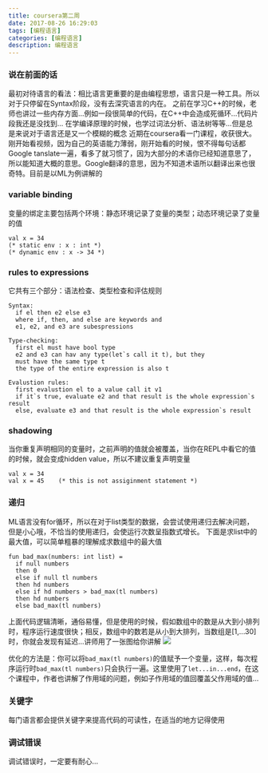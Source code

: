 ```yaml
---
title: coursera第二周
date: 2017-08-26 16:29:03
tags: [编程语言]
categories: [编程语言]
description: 编程语言
---
```


### 说在前面的话
最初对待语言的看法：相比语言更重要的是由编程思想，语言只是一种工具。所以对于只停留在Syntax阶段，没有去深究语言的内在。
之前在学习C++的时候，老师也讲过一些内存方面...例如一段很简单的代码，在C++中会造成死循环...代码片段我还是没找到...
在学编译原理的时候，也学过词法分析、语法树等等...但是总是来说对于语言还是又一个模糊的概念
近期在coursera看一门课程，收获很大。刚开始看视频，因为自己的英语能力薄弱，刚开始看的时候，恨不得每句话都Google tanslate一遍，看多了就习惯了，因为大部分的术语你已经知道意思了，所以能知道大概的意思。Google翻译的意思，因为不知道术语所以翻译出来也很奇特。目前是以ML为例讲解的

### variable binding
变量的绑定主要包括两个环境：静态环境记录了变量的类型；动态环境记录了变量的值
```ML
val x = 34
(* static env : x : int *)
(* dynamic env : x -> 34 *)
```

### rules to expressions
它共有三个部分：语法检查、类型检查和评估规则
```ML
Syntax:
  if el then e2 else e3
  where if, then, and else are keywords and
  e1, e2, and e3 are subespressions

Type-checking:
  first el must have bool type
  e2 and e3 can hav any type(let`s call it t), but they
  must have the same type t
  the type of the entire expression is also t

Evalustion rules:
  first evalustion el to a value call it v1
  if it`s true, evaluate e2 and that result is the whole expression`s result
  else, evaluate e3 and that result is the whole expression`s result
```

### shadowing
当你重复声明相同的变量时，之前声明的值就会被覆盖，当你在REPL中看它的值的时候，就会变成hidden value，所以不建议重复声明变量
```ML
val x = 34
val x = 45    (* this is not assiginment statement *)
```

### 递归
ML语言没有for循环，所以在对于list类型的数据，会尝试使用递归去解决问题，但是小心哦，不恰当的使用递归，会使运行次数呈指数式增长。
下面是求list中的最大值，可以简单粗暴的理解成求数组中的最大值
```ML
fun bad_max(numbers: int list) =
  if null numbers
  then 0
  else if null tl numbers
  then hd numbers
  else if hd numbers > bad_max(tl numbers)
  then hd numbers
  else bad_max(tl numbers)
```
上面代码逻辑清晰，通俗易懂，但是使用的时候，假如数组中的数是从大到小排列时，程序运行速度很快；相反，数组中的数若是从小到大排列，当数组是[1,...30]时，你就会发现有延迟...讲师用了一张图给你讲解
![](http://res.cloudinary.com/dwudaridr/image/upload/v1503738949/WX20170825-142135_2x_oq3vsb.png)

优化的方法是：你可以将`bad_max(tl numbers)`的值赋予一个变量，这样，每次程序运行时`bad_max(tl numbers)`只会执行一遍。这里使用了`let...in...end`，在这个课程中，作者也讲解了作用域的问题，例如子作用域的值回覆盖父作用域的值...

### 关键字
每门语言都会提供关键字来提高代码的可读性，在适当的地方记得使用

### 调试错误
调试错误时，一定要有耐心...
